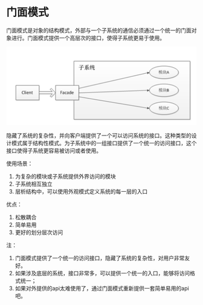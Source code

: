 # 门面模式

门面模式是对象的结构模式，外部与一个子系统的通信必须通过一个统一的门面对象进行。门面模式提供一个高层次的接口，使得子系统更易于使用。

![门面模式](../../images/门面模式.png)

隐藏了系统的复杂性，并向客户端提供了一个可以访问系统的接口。这种类型的设计模式属于结构性模式。为子系统中的一组接口提供了一个统一的访问接口，这个接口使得子系统更容易被访问或者使用。

使用场景：
1. 为复杂的模块或子系统提供外界访问的模块
2. 子系统相互独立
3. 层析结构中，可以使用外观模式定义系统的每一层的入口

优点：
1. 松散耦合
2. 简单易用
3. 更好的划分层次访问

注：
1. 门面模式提供了一个统一的访问接口，隐藏了系统的复杂性，对用户非常友好。
2. 如果涉及底层的系统，接口非常多，可以提供一个统一的入口，能够将访问格式统一；
3. 如果对外提供的api太难使用了，通过门面模式重新提供一套简单易用的api吧。
